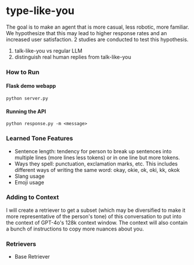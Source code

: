 # type-like-you

The goal is to make an agent that is more casual, less robotic, more familiar. We hypothesize that this may lead to higher response rates and an increased user satisfaction. 2 studies are conducted to test this hypothesis. 

1. talk-like-you vs regular LLM
2. distinguish real human replies from talk-like-you

### How to Run

#### Flask demo webapp
```
python server.py
```

#### Running the API
```
python response.py -m <message>
```

### Learned Tone Features
- Sentence length: tendency for person to break up sentences into multiple lines (more lines less tokens) or in one line but more tokens. 
- Ways they spell: punctuation, exclamation marks, etc. This includes different ways of writing the same word: okay, okie, ok, oki, kk, okok
- Slang usage
- Emoji usage

### Adding to Context

I will create a retriever to get a subset (which may be diversified to make it more representative of the person's tone) of this conversation to put into the context of GPT-4o's 128k context window. The context will also contain a bunch of instructions to copy more nuances about you.

### Retrievers
- Base Retriever 


